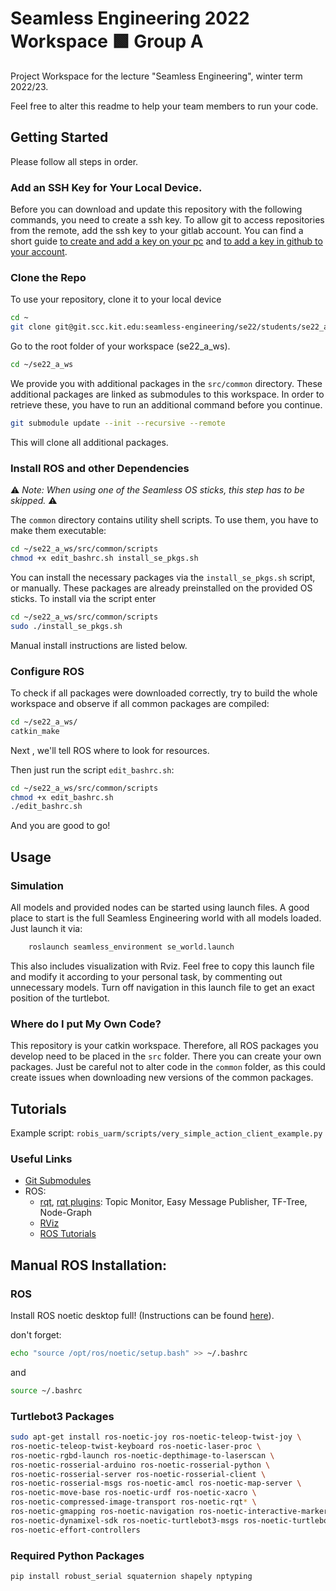 # Seamless Engineering 2022 Workspace 🟩 Group A
Project Workspace for the lecture "Seamless Engineering", winter term 2022/23.

Feel free to alter this readme to help your team members to run your code.

## Getting Started
Please follow all steps in order.

### Add an SSH Key for Your Local Device.
Before you can download and update this repository with the following commands, you need to create a ssh key.
To allow git to access repositories from the remote, add the ssh key to your gitlab account. You can find a short guide [to create and add a key on your pc](https://docs.github.com/en/authentication/connecting-to-github-with-ssh/generating-a-new-ssh-key-and-adding-it-to-the-ssh-agent) and [to add a key in github to your account](https://docs.github.com/en/authentication/connecting-to-github-with-ssh/adding-a-new-ssh-key-to-your-github-account).

### Clone the Repo
To use your repository, clone it to your local device

```bash
cd ~
git clone git@git.scc.kit.edu:seamless-engineering/se22/students/se22_a_ws.git
``` 
Go to the root folder of your workspace (se22_a_ws).
```bash
cd ~/se22_a_ws
```

We provide you with additional packages in the `src/common` directory.
These additional packages are linked as submodules to this workspace.
In order to retrieve these, you have to run an additional command before you continue.

```bash
git submodule update --init --recursive --remote
```
This will clone all additional packages.

### Install ROS and other Dependencies
⚠️ *Note: When using one of the Seamless OS sticks, this step has to be skipped.* ⚠️


The `common` directory contains utility shell scripts. To use them, you have to make them executable:
```bash
cd ~/se22_a_ws/src/common/scripts
chmod +x edit_bashrc.sh install_se_pkgs.sh
```

You can install the necessary packages via the `install_se_pkgs.sh` script, or manually. These packages are already
preinstalled on the provided OS sticks. To install via the script enter
```bash
cd ~/se22_a_ws/src/common/scripts
sudo ./install_se_pkgs.sh
```
Manual install instructions are listed below.

### Configure ROS
To check if all packages were downloaded correctly, try to build the whole workspace and observe if all 
common packages are compiled:
```bash
cd ~/se22_a_ws/
catkin_make
```

Next , we'll tell ROS where to look for resources. 

Then just run the script `edit_bashrc.sh`:

```bash
cd ~/se22_a_ws/src/common/scripts
chmod +x edit_bashrc.sh
./edit_bashrc.sh
```

And you are good to go!

## Usage

### Simulation
All models and provided nodes can be started using launch files. A good place to start is the full Seamless Engineering
world with all models loaded. Just launch it via:
```bash
    roslaunch seamless_environment se_world.launch
```
This also includes visualization with Rviz.
Feel free to copy this launch file and modify it according to your personal task,
by commenting out unnecessary models.
Turn off navigation in this launch file to get an exact position of the turtlebot.

### Where do I put My Own Code?
This repository is your catkin workspace. Therefore, all ROS packages you develop need to be placed in the `src` folder.
There you can create your own packages. Just be careful not to alter code in the `common` folder, as this could create issues 
when downloading new versions of the common packages.

## Tutorials
Example script: `robis_uarm/scripts/very_simple_action_client_example.py`

### Useful Links
- [Git Submodules](https://www.vogella.com/tutorials/GitSubmodules/article.html)
- ROS:
  - [rqt](http://wiki.ros.org/rqt), [rqt plugins](http://wiki.ros.org/rqt/Plugins): Topic Monitor, Easy Message Publisher, TF-Tree, Node-Graph
  - [RViz](http://wiki.ros.org/rviz)
  - [ROS Tutorials](http://wiki.ros.org/ROS/Tutorials)


## Manual  ROS Installation:

### ROS
Install ROS noetic desktop full!
(Instructions can be found [here](http://wiki.ros.org/noetic/Installation/Ubuntu)).

don't forget:
```bash
echo "source /opt/ros/noetic/setup.bash" >> ~/.bashrc
```
and
```bash
source ~/.bashrc    
```

### Turtlebot3 Packages
```bash
sudo apt-get install ros-noetic-joy ros-noetic-teleop-twist-joy \
ros-noetic-teleop-twist-keyboard ros-noetic-laser-proc \
ros-noetic-rgbd-launch ros-noetic-depthimage-to-laserscan \
ros-noetic-rosserial-arduino ros-noetic-rosserial-python \
ros-noetic-rosserial-server ros-noetic-rosserial-client \
ros-noetic-rosserial-msgs ros-noetic-amcl ros-noetic-map-server \
ros-noetic-move-base ros-noetic-urdf ros-noetic-xacro \
ros-noetic-compressed-image-transport ros-noetic-rqt* \
ros-noetic-gmapping ros-noetic-navigation ros-noetic-interactive-markers \
ros-noetic-dynamixel-sdk ros-noetic-turtlebot3-msgs ros-noetic-turtlebot3 \
ros-noetic-effort-controllers
```

### Required Python Packages
```bash
pip install robust_serial squaternion shapely nptyping
```
